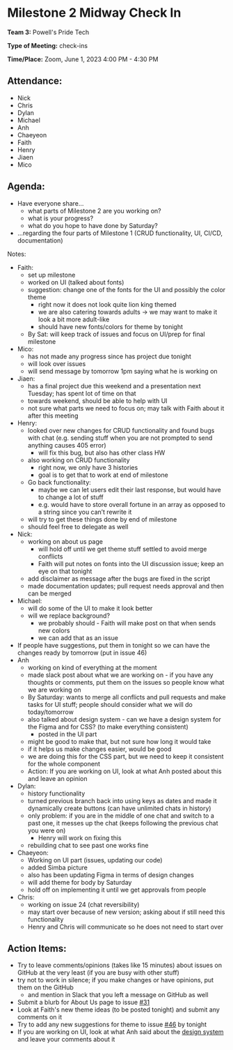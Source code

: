 # Milestone 2 Midway Check In

**Team 3:** Powell's Pride Tech

**Type of Meeting:** check-ins

**Time/Place:** Zoom, June 1, 2023 4:00 PM - 4:30 PM

## Attendance:

* Nick
* Chris
* Dylan
* Michael
* Anh
* Chaeyeon
* Faith
* Henry
* Jiaen
* Mico

## Agenda:

* Have everyone share...
  * what parts of Milestone 2 are you working on?
  * what is your progress?
  * what do you hope to have done by Saturday?
* ...regarding the four parts of Milestone 1 (CRUD functionality, UI, CI/CD, documentation)

Notes:
* Faith:
    * set up milestone
    * worked on UI (talked about fonts)
    * suggestion: change one of the fonts for the UI and possibly the color theme
        * right now it does not look quite lion king themed
        * we are also catering towards adults -> we may want to make it look a bit more adult-like
        * should have new fonts/colors for theme by tonight
    * By Sat: will keep track of issues and focus on UI/prep for final milestone
* Mico:
    * has not made any progress since has project due tonight
    * will look over issues
    * will send message by tomorrow 1pm saying what he is working on
* Jiaen:
    * has a final project due this weekend and a presentation next Tuesday; has spent lot of time on that
    * towards weekend, should be able to help with UI
    * not sure what parts we need to focus on; may talk with Faith about it after this meeting
* Henry:
    * looked over new changes for CRUD functionality and found bugs with chat (e.g. sending stuff when you are not prompted to send anything causes 405 error)
        * will fix this bug, but also has other class HW
    * also working on CRUD functionality
        * right now, we only have 3 histories
        * goal is to get that to work at end of milestone
    * Go back functionality:
        * maybe we can let users edit their last response, but would have to change a lot of stuff
        * e.g. would have to store overall fortune in an array as opposed to a string since you can’t rewrite it
    * will try to get these things done by end of milestone
    * should feel free to delegate as well
* Nick:
    * working on about us page
        * will hold off until we get theme stuff settled to avoid merge conflicts
        * Faith will put notes on fonts into the UI discussion issue; keep an eye on that tonight
    * add disclaimer as message after the bugs are fixed in the script
    * made documentation updates; pull request needs approval and then can be merged
* Michael:
    * will do some of the UI to make it look better
    * will we replace background?
        * we probably should - Faith will make post on that when sends new colors
        * we can add that as an issue
* If people have suggestions, put them in tonight so we can have the changes ready by tomorrow (put in issue 46)
* Anh
    * working on kind of everything at the moment
    * made slack post about what we are working on - if you have any thoughts or comments, put them on the issues so people know what we are working on
    * By Saturday: wants to merge all conflicts and pull requests and make tasks for UI stuff; people should consider what we will do today/tomorrow
    * also talked about design system - can we have a design system for the Figma and for CSS? (to make everything consistent)
        * posted in the UI part
    * might be good to make that, but not sure how long it would take
    * if it helps us make changes easier, would be good
    * we are doing this for the CSS part, but we need to keep it consistent for the whole component
    * Action: If you are working on UI, look at what Anh posted about this and leave an opinion
* Dylan:
    * history functionality
    * turned previous branch back into using keys as dates and made it dynamically create buttons (can have unlimited chats in history)
    * only problem: if you are in the middle of one chat and switch to a past one, it messes up the chat (keeps following the previous chat you were on)
        * Henry will work on fixing this
    * rebuilding chat to see past one works fine
* Chaeyeon:
    * Working on UI part (issues, updating our code)
    * added Simba picture
    * also has been updating Figma in terms of design changes
    * will add theme for body by Saturday
    * hold off on implementing it until we get approvals from people
* Chris:
    * working on issue 24 (chat reversibility)
    * may start over because of new version; asking about if still need this functionality
    * Henry and Chris will communicate so he does not need to start over

## Action Items:

* Try to leave comments/opinions (takes like 15 minutes) about issues on GitHub at the very least (if you are busy with other stuff)
* try not to work in silence; if you make changes or have opinions, put them on the GitHub
    * and mention in Slack that you left a message on GitHub as well
* Submit a blurb for About Us page to issue [#31](https://github.com/cse110-sp23-group3/cse110-sp23-group3/issues/31)
* Look at Faith's new theme ideas (to be posted tonight) and submit any comments on it
* Try to add any new suggestions for theme to issue [#46](https://github.com/cse110-sp23-group3/cse110-sp23-group3/issues/46) by tonight
* If you are working on UI, look at what Anh said about the [design system](https://github.com/cse110-sp23-group3/cse110-sp23-group3/issues/46#issue-1735613222) and leave your comments about it
